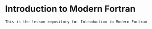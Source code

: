 # Introduction to Modern Fortran

    This is the lesson repository for Introduction to Modern Fortran
